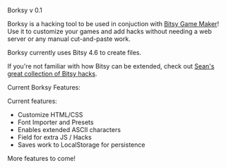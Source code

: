 Borksy v 0.1

Borksy is a hacking tool to be used in conjuction with [Bitsy Game Maker](https://ledoux.itch.io/bitsy)! Use it to customize your games and add hacks without needing a web server or any manual cut-and-paste work.

Borksy currently uses Bitsy 4.6 to create files.

If you're not familiar with how Bitsy can be extended, check out [Sean's great collection of Bitsy hacks](https://github.com/seleb/bitsy-hacks/).

Current Borksy Features:

Current features:
* Customize HTML/CSS
* Font Importer and Presets
* Enables extended ASCII characters
* Field for extra JS / Hacks
* Saves work to LocalStorage for persistence

More features to come!
